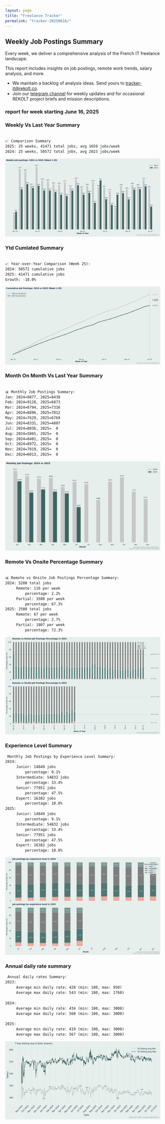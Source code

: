 ```yaml
---
layout: page
title: "Freelance Tracker"
permalink: "tracker-20250616/"
---
```

## Weekly Job Postings Summary

Every week, we deliver a comprehensive analysis of the French IT freelance landscape.

This report includes insights on job postings, remote work trends, salary analysis, and more.
* We maintain a backlog of analysis ideas. Send yours to tracker-it@rekolt.co.
* Join our [telegram channel](https://t.me/+3y9PJaF335UxYTg0) for weekly updates and for occasional REKOLT project briefs and mission descriptions.

### report for week starting June 16, 2025



### Weekly Vs Last Year Summary

```markdown

📈 Comparison Summary
2025: 25 weeks, 41471 total jobs, avg 1659 jobs/week
2024: 25 weeks, 50572 total jobs, avg 2023 jobs/week

```

![Weekly Vs Last Year Chart](figs/20250616_weekly_job_postings_comparison.png)

### Ytd Cumlated Summary

```markdown

📈 Year-over-Year Comparison (Week 25):
2024: 50572 cumulative jobs
2025: 41471 cumulative jobs
Growth: -18.0%

```

![Ytd Cumlated Chart](figs/20250616_cumulative_job_postings_comparison.png)

### Month On Month Vs Last Year Summary

```markdown

📊 Monthly Job Postings Summary:
Jan: 2024=9877, 2025=8438
Feb: 2024=9128, 2025=6873
Mar: 2024=8794, 2025=7316
Apr: 2024=8896, 2025=7012
May: 2024=7629, 2025=6769
Jun: 2024=8331, 2025=4887
Jul: 2024=8036, 2025=  0
Aug: 2024=5865, 2025=  0
Sep: 2024=8401, 2025=  0
Oct: 2024=8972, 2025=  0
Nov: 2024=7019, 2025=  0
Dec: 2024=6013, 2025=  0

```

![Month On Month Vs Last Year Chart](figs/20250616_monthly_job_postings_comparison.png)

### Remote Vs Onsite Percentage Summary

```markdown

📊 Remote vs Onsite Job Postings Percentage Summary:
2024: 5200 total jobs
	 Remote: 116 per week
		 percentage: 2.2%
	 Partial: 3500 per week
		 percentage: 67.3%
2025: 2500 total jobs
	 Remote: 67 per week
		 percentage: 2.7%
	 Partial: 1807 per week
		 percentage: 72.3%

```

![Remote Vs Onsite Percentage Chart](figs/20250616_remote_vs_onsite_percentage_comparison.png)

### Experience Level Summary

```markdown
 Monthly Job Postings by Experience Level Summary:
2024:
	 Junior: 14849 jobs
		 percentage: 9.1%
	 Intermediate: 54832 jobs
		 percentage: 33.4%
	 Senior: 77951 jobs
		 percentage: 47.5%
	 Expert: 16382 jobs
		 percentage: 10.0%
2025:
	 Junior: 14849 jobs
		 percentage: 9.1%
	 Intermediate: 54832 jobs
		 percentage: 33.4%
	 Senior: 77951 jobs
		 percentage: 47.5%
	 Expert: 16382 jobs
		 percentage: 10.0%

```

![Experience Level Monthly Chart](figs/20250616_experience_level_monthly_comparison.png)

### Annual daily rate summary

```markdown
 Annual daily rates Summary:
2023:
	 Average min daily rate: 428 (min: 100, max: 950)
	 Average max daily rate: 543 (min: 180, max: 1760)

2024:
	 Average min daily rate: 434 (min: 100, max: 3000)
	 Average max daily rate: 560 (min: 100, max: 3000)

2025:
	 Average min daily rate: 419 (min: 100, max: 3000)
	 Average max daily rate: 567 (min: 100, max: 3000)

```

![Annual Salary Chart](figs/20250616_salary_analysis_rolling_avg.png)

